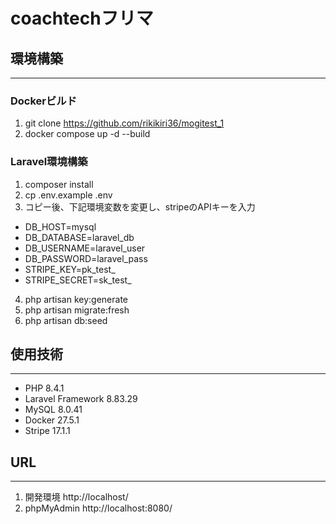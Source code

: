 # coachtechフリマ

## 環境構築
---

### Dockerビルド
1. git clone https://github.com/rikikiri36/mogitest_1
2. docker compose up -d --build

### Laravel環境構築
1. composer install
2. cp .env.example .env
3. コピー後、下記環境変数を変更し、stripeのAPIキーを入力
  - DB_HOST=mysql
  - DB_DATABASE=laravel_db
  - DB_USERNAME=laravel_user
  - DB_PASSWORD=laravel_pass
  - STRIPE_KEY=pk_test_
  - STRIPE_SECRET=sk_test_
4. php artisan key:generate
5. php artisan migrate:fresh
6. php artisan db:seed

## 使用技術
---

- PHP 8.4.1
- Laravel Framework 8.83.29
- MySQL 8.0.41
- Docker 27.5.1
- Stripe 17.1.1

## URL
---

1. 開発環境
   http://localhost/
2. phpMyAdmin
   http://localhost:8080/
